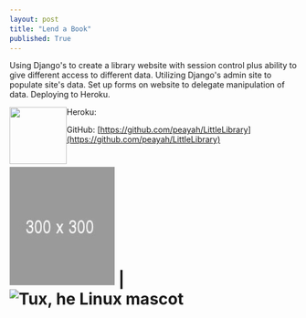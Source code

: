 ```yaml
---
layout: post
title: "Lend a Book"
published: True
---
```


Using Django's to create a library website with session control plus ability to give different access to different data. Utilizing Django's admin site to populate site's data. Set up forms on website to delegate manipulation of data. Deploying to Heroku.

<img align="left" width="100" height="100" src="../../../assets/images/duck.jpg">

Heroku:

GitHub: [https://github.com/peayah/LittleLibrary](https://github.com/peayah/LittleLibrary)

# ![Tux, he Linux mascot](../assets/images/duck.jpg) | ![Tux, he Linux mascot](../../../assets/images/9x9.png)

